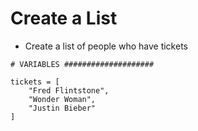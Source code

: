 # Create a List

- Create a list of people who have tickets

```
# VARIABLES ####################

tickets = [
    "Fred Flintstone",
    "Wonder Woman",
    "Justin Bieber"
]
```

